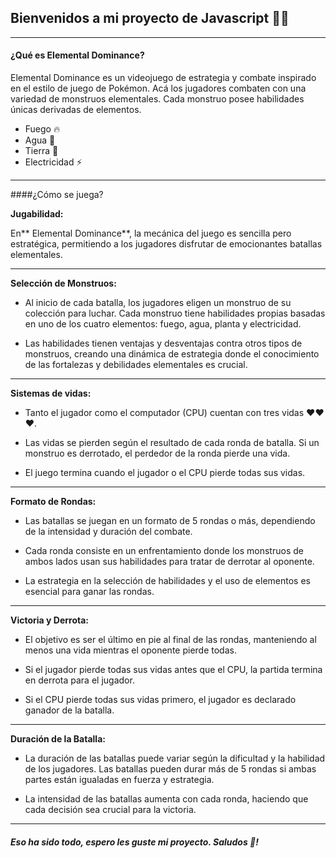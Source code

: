 ## Bienvenidos a mi proyecto de Javascript 👨‍💻

------------

#### ¿Qué es Elemental Dominance?
Elemental Dominance es un videojuego de estrategia y combate inspirado en el estilo de juego de Pokémon. Acá los jugadores combaten con una variedad de monstruos elementales. Cada monstruo posee habilidades únicas derivadas de elementos.
- Fuego 🔥
- Agua 🌊
- Tierra 🌱
- Electricidad ⚡️

------------
####¿Cómo se juega?

**Jugabilidad:**

En** Elemental Dominance**, la mecánica del juego es sencilla pero estratégica, permitiendo a los jugadores disfrutar de emocionantes batallas elementales. 

------------

**Selección de Monstruos:**

- Al inicio de cada batalla, los jugadores eligen un monstruo de su colección para luchar. Cada monstruo tiene habilidades propias basadas en uno de los cuatro elementos: fuego, agua, planta y electricidad.

- Las habilidades tienen ventajas y desventajas contra otros tipos de monstruos, creando una dinámica de estrategia donde el conocimiento de las fortalezas y debilidades elementales es crucial.

------------

**Sistemas de vidas:**

- Tanto el jugador como el computador (CPU) cuentan con tres vidas ❤️❤️❤️.
- Las vidas se pierden según el resultado de cada ronda de batalla. Si un monstruo es derrotado, el perdedor de la ronda pierde una vida.

- El juego termina cuando el jugador o el CPU pierde todas sus vidas.

------------

**Formato de Rondas:**

- Las batallas se juegan en un formato de 5 rondas o más, dependiendo de la intensidad y duración del combate.

- Cada ronda consiste en un enfrentamiento donde los monstruos de ambos lados usan sus habilidades para tratar de derrotar al oponente.

- La estrategia en la selección de habilidades y el uso de elementos es esencial para ganar las rondas.

------------

**Victoria y Derrota:**

- El objetivo es ser el último en pie al final de las rondas, manteniendo al menos una vida mientras el oponente pierde todas.

- Si el jugador pierde todas sus vidas antes que el CPU, la partida termina en derrota para el jugador.

- Si el CPU pierde todas sus vidas primero, el jugador es declarado ganador de la batalla.

------------

**Duración de la Batalla:**

- La duración de las batallas puede variar según la dificultad y la habilidad de los jugadores. Las batallas pueden durar más de 5 rondas si ambas partes están igualadas en fuerza y estrategia.

- La intensidad de las batallas aumenta con cada ronda, haciendo que cada decisión sea crucial para la victoria.

------------
##### Eso ha sido todo, espero les guste mi proyecto. Saludos 👋!